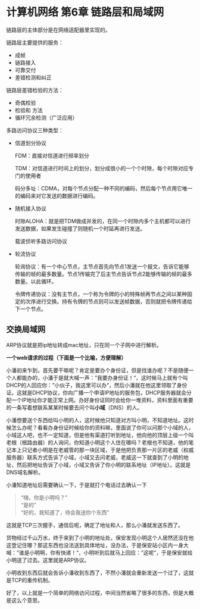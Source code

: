 # 计算机网络 第6章 链路层和局域网

链路层的主体部分是在网络适配器里实现的。



链路层主要提供的服务：

- 成帧
- 链路接入
- 可靠交付
- 差错检测和纠正

链路层差错检验的方法：

- 奇偶校验
- 检验和 方法
- 循环冗余检测（广泛应用）



多路访问协议三种类型：

- 信道划分协议

  FDM：直接对信道进行频率划分

  TDM：对信道进行时间上的划分，划分成很小的一个个时隙，每个时隙对应专门的使用者

  码分多址：CDMA，对每个节点分配一种不同的编码，然后每个节点用它唯一的编码来对它发送的数据进行编码。

- 随机接入协议

  时隙ALOHA：就是把TDM做成并发的，在同一个时隙内多个主机都可以进行发送数据，如果发生碰撞了则随机一个时延再进行发送。

  载波侦听多路访问协议

- 轮流协议

  轮询协议：有一个中心节点，主节点首先向节点1发送一个报文，告诉它能够传输的帧的最多数量。节点1传输完了后主节点告诉节点2能够传输的帧的最多数量。以此循环。

  令牌传递协议：没有主节点，一个称为令牌的小的特殊帧再节点之间以某种固定的次序进行交换。持有令牌的节点则可以发送帧数据，否则就把令牌传递给下一个节点。



## 交换局域网

ARP协议就是把ip地址转成mac地址，只在同一个子网中进行解析。



**一个web请求的过程（下面是一个比喻，方便理解）**

小潘初来乍到，首先要干嘛呢？肯定是要办个身份证，但是找谁办呢？不是随便一个人都能办的，小潘于是就大喊一声：”我要办身份证！“，这时候马上就有个叫DHCP的人回应你：”小伙子，我这里可以办“，然后小潘就在他这里领取了身份证。这就是DHCP协议，你向广播一个申请IP地址的服务包，DHCP服务器就会分配一个IP地址你才能正常上网。办好身份证同时会给你一堆资料，资料里面有重要的一条写着想联系某某时候要去问个叫**小域**（DNS）的人。

小潘想要送个东西给叫小明的人，这时候他只知道对方叫小明，不知道地址。这时候怎么办呢？看看办身份证时候给你的资料嘛，里面说了你可以问那个小域的人，小域这人吧，也不一定知道，但是他有渠道打听到地址，他向他的顶层上级一个叫老根（根路由器）的人询问，你知道小明这个人住在哪吗？老根也不知道，他的笔记本上只记者小明是在老威管的那一块区域，于是他把负责那一片区的老威（权威服务器）联系方式告诉了小域，小域又去问老威，老威这一下就查到了小明的地址，然后把地址告诉了小域，小域又告诉了你小明的联系地址（IP地址）。这就是DNS域名解析。

小潘知道地址后需要确认一下，于是就打个电话过去确认一下

> “嗨，你是小明吗？”  
> “是的”  
> “好的，我知道了，待会我送你个东西”  

这就是TCP三次握手，通信后呢，确定了地址和人，那么小潘就发送东西了。

货物经过千山万水，终于来到了小明的地址处，保安发现小明这个人居然还没在他这登记住哪？那这东西也没法送到具体地址，没办法，于是保安站小区内一身大喊：”谁是小明啊，你有快递！“，小明听到后就马上回应：”这呢“，于是保安就给小明送了过去。这里就是ARP协议。

小明收到东西后就会告诉小潘收到东西了，不然小潘就会重新发送一个过了，这就是TCP的重传机制。

好了，以上就是一个简单的网络访问过程，中间当然省略了很多的东西，但是大概是这么个意思。



